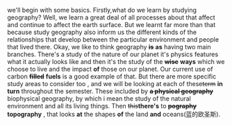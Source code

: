 we'll begin with some basics. Firstly,what do we learn by studying geography? Well, we learn a great deal of all processes about that affect and continue to affect the earth surface. But we learnt far more than that because study geography also inform us the different kinds of the relationships that develop between the particular environment and people that lived there. Okay, we like to think geography ~~**is**~~ **as** having two main branches.  There's a study of the nature of our planet it's physics features what it actually looks like and then it's the study of the ~~**wise**~~ **ways** which we choose to live and the impact **of** those on our planet. Our current use of carbon **~~filled~~** **fuels** is a good example of that. But there are more specific study areas to consider too , and we will be looking at each of these~~term~~ **in turn** throughout the semester. These included by ~~**a physical geography**~~ biophysical geography, by which i mean the study of the natural environment and all its living things. Then ~~this~~**there's** to ~~**pography**~~ **topography** , that looks **at** the shapes **of**  the land **and** oceans(蓝的欧圣斯). 

